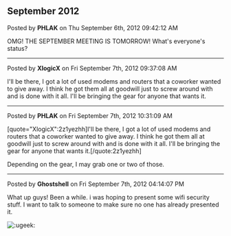 ## September 2012
Posted by **PHLAK** on Thu September 6th, 2012 09:42:12 AM

OMG! THE SEPTEMBER MEETING IS TOMORROW!  What's everyone's status?

--------------------------------------------------------------------------------

Posted by **XlogicX** on Fri September 7th, 2012 09:37:08 AM

I'll be there, I got a lot of used modems and routers that a coworker wanted to give away. I think he got them all at goodwill just to screw around with and is done with it all. I'll be bringing the gear for anyone that wants it.

--------------------------------------------------------------------------------

Posted by **PHLAK** on Fri September 7th, 2012 10:31:09 AM

[quote=&quot;XlogicX&quot;:2z1yezhh]I'll be there, I got a lot of used modems and routers that a coworker wanted to give away. I think he got them all at goodwill just to screw around with and is done with it all. I'll be bringing the gear for anyone that wants it.[/quote:2z1yezhh]

Depending on the gear, I may grab one or two of those.

--------------------------------------------------------------------------------

Posted by **Ghostshell** on Fri September 7th, 2012 04:14:07 PM

What up guys! Been a while. i was hoping to present some wifi security stuff. I want to talk to someone to make sure no one has already presented it.

 <!-- s:ugeek: --><img src="{SMILIES_PATH}/icon_e_ugeek.gif" alt=":ugeek:" title="Uber Geek" /><!-- s:ugeek: -->
